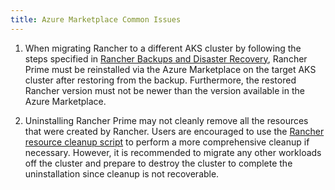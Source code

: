 ```yaml
---
title: Azure Marketplace Common Issues
---
```


1. When migrating Rancher to a different AKS cluster by following the steps specified in [Rancher Backups and Disaster Recovery](https://ranchermanager.docs.rancher.com/pages-for-subheaders/backup-restore-and-disaster-recovery), Rancher Prime must be reinstalled via the Azure Marketplace on the target AKS cluster after restoring from the backup. Furthermore, the restored Rancher version must not be newer than the version available in the Azure Marketplace.

1. Uninstalling Rancher Prime may not cleanly remove all the resources that were created by Rancher. Users are encouraged to use the [Rancher resource cleanup script](https://github.com/rancher/rancher-cleanup) to perform a more comprehensive cleanup if necessary. However, it is recommended to migrate any other workloads off the cluster and prepare to destroy the cluster to complete the uninstallation since cleanup is not recoverable.
